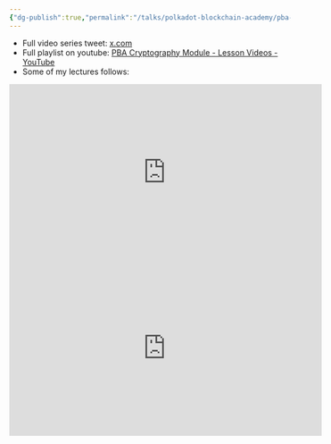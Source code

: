 ```yaml
---
{"dg-publish":true,"permalink":"/talks/polkadot-blockchain-academy/pba-4-hong-kong/","created":"2024-06-27T20:00:02.063+03:30","updated":"2024-07-03T19:15:18.250+03:30"}
---
```


- Full video series tweet: [x.com](https://x.com/AcademyPolkadot/status/1805278082581811425)
- Full playlist on youtube: [PBA Cryptography Module - Lesson Videos - YouTube](https://www.youtube.com/playlist?list=PL-w_i5kwVqblgwQfXbR-n8pC1QE1IaxBZ)
- Some of my lectures follows: 

<iframe width="560" height="315" src="https://www.youtube.com/embed/videoseries?si=J0VF6BL1ZYtQSdSV&amp;list=PL-w_i5kwVqbkRmfDn5nzeuU1S_FFW8dDg" title="YouTube video player" frameborder="0" allow="accelerometer; autoplay; clipboard-write; encrypted-media; gyroscope; picture-in-picture; web-share" referrerpolicy="strict-origin-when-cross-origin" allowfullscreen></iframe>

<iframe width="560" height="315" src="https://www.youtube.com/embed/y8ZnmM555UY?si=awZUSFc86ckk1sHS" title="YouTube video player" frameborder="0" allow="accelerometer; autoplay; clipboard-write; encrypted-media; gyroscope; picture-in-picture; web-share" referrerpolicy="strict-origin-when-cross-origin" allowfullscreen></iframe>

